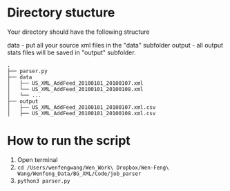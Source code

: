 # Directory stucture

Your directory should have the following structure 

data - put all your source xml files in the "data" subfolder
output - all output stats files will be saved in "output" subfolder.

```
.
├── parser.py
├── data 
│   ├── US_XML_AddFeed_20100101_20100107.xml
│   └── US_XML_AddFeed_20100101_20100108.xml
│   └── ...
├── output 
│   ├── US_XML_AddFeed_20100101_20100107.xml.csv
│   ├── US_XML_AddFeed_20100101_20100108.xml.csv
```

# How to run the script
1. Open terminal 
2. `cd /Users/wenfengwang/Wen_Work\ Dropbox/Wen-Feng\ Wang/Wenfeng_Data/BG_XML/Code/job_parser`
3. `python3 parser.py`
